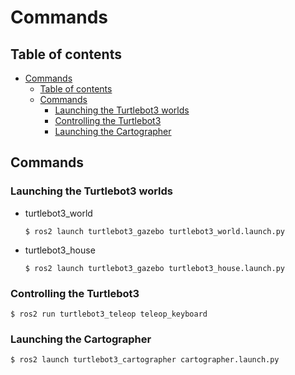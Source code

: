 # Commands

## Table of contents
- [Commands](#commands)
    - [Table of contents](#table-of-contents)
    - [Commands](#commands-1)
        - [Launching the Turtlebot3 worlds](#launching-the-turtlebot3-worlds)
        - [Controlling the Turtlebot3](#controlling-the-turtlebot3)
        - [Launching the Cartographer](#launching-the-cartographer)

## Commands
### Launching the Turtlebot3 worlds
- turtlebot3_world
    ```
    $ ros2 launch turtlebot3_gazebo turtlebot3_world.launch.py
    ```
- turtlebot3_house
    ```
    $ ros2 launch turtlebot3_gazebo turtlebot3_house.launch.py
    ```

### Controlling the Turtlebot3
```
$ ros2 run turtlebot3_teleop teleop_keyboard
```

### Launching the Cartographer
```
$ ros2 launch turtlebot3_cartographer cartographer.launch.py
```